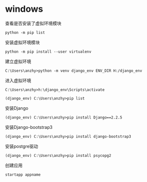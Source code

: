# windows

查看是否安装了虚拟环境模块

```
python -m pip list
```

安装虚拟环境模块

```
python -m pip install --user virtualenv
```

建立虚拟环境

```
C:\Users\anzhy>python -m venv django_env ENV_DIR H:/django_env
```

进入虚拟环境

```
C:\Users\anzhy>h:\django_env\Scripts\activate

(django_env) C:\Users\anzhy>pip list
```

安装Django

```
(django_env) C:\Users\anzhy>pip install Django==2.2.5
```

安装Django-bootstrap3

```
(django_env) C:\Users\anzhy>pip install django-bootstrap3
```

安装postgre驱动

```
(django_env) C:\Users\anzhy>pip install psycopg2
```





创建应用

```
startapp appname
```

